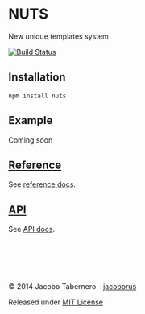 NUTS
====

New unique templates system

[![Build Status](https://travis-ci.org/jacoborus/nuts.svg?branch=master)](https://travis-ci.org/jacoborus/nuts)



Installation
------------

```
npm install nuts
```


Example
-------

Coming soon


[Reference](https://github.com/jacoborus/nuts/blob/master/docs/reference.md)
-----

See [reference docs](https://github.com/jacoborus/nuts/blob/master/docs/reference.md).


[API](https://github.com/jacoborus/nuts/blob/master/docs/api.md)
-----

See [API docs](https://github.com/jacoborus/nuts/blob/master/docs/api.md).


<br><br>
---

© 2014 Jacobo Tabernero - [jacoborus](https://github.com/jacoborus)

Released under [MIT License](https://raw.github.com/jacoborus/nuts/master/LICENSE)
